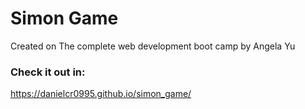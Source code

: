 # Simon Game

Created on The complete web development boot camp by Angela Yu

### Check it out in:

https://danielcr0995.github.io/simon_game/
